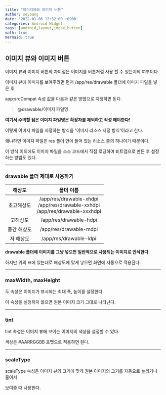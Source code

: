 ```yaml
---
title: "이미지뷰와 이미지 버튼"
author: seyoung
date: '2022-01-06 12:32:00 +0900'
categories: Android Widget
tags: [android,layout,imgae,button]
math: true
mermaid: true
---
```


## 이미지 뷰와 이미지 버튼

이미지 뷰와 이미지 버튼의 차이점은 이미지를 버튼처럼 사용 할 수 있는지의 여부이다.

이미지 뷰에 이미지를 보여주려면 먼저 /app/res/drawable 폴더에 이미지 파일을 넣은 후

app:srcCompat 속성 값을 다음과 같은 방법으로 지정하면 된다.

> **@drawable/이미지 파일명**

**여기서 주의할 점은 이미지 파일명은 확장자를 제외하고 작성 해야한다!**

이렇게 이미지 파일을 지정하는 방식을 '이미지 리소스 지정 방식'이라고 한다.

왜냐하면 이미지 파일은 res 폴더 안에 들어 있는 리소스 중의 하나이기 때문이다.

이 방식 이외에도 이미지 파일을 소스 코드에서 직접 로딩하여 비트맵으로 만든 후 설정하는 방법도 있다.

---

### drawable 폴더 제대로 사용하기 

|해상도  | 폴더 이름 |
|:--:|:--:|
|초고해상도  | /app/res/drawable-xhdpi<br>/app/res/drawable-xxhdpi<br>/app/res/drawable-xxxhdpi |
|고해상도 |/app/res/drawable-hdpi |
|중간 해상도 |/app/res/drawable-mdpi|
|저 해상도| /app/res/drawable-Idpi|

**drawable 폴더에 이미지를 그냥 넣으면 일반적으로 사용되는 이미지로 인식한다.**

하지만 위의 표에 있는대로 해상도에 맞게 넣으면 화면에 자동으로 적용된다.



---

### maxWidth, maxHeight

두 속성은 이미지가 표시되는 최대 폭, 높이를 설정한다.

이 속성을 설정하지 않으면 원본 이미지 크기 그대로 나타난다.


--- 


### tint

tint 속성은 이미지 뷰에 보이는 이미지의 색상을 설정할 수 있다.

색상은 #AARRGGBB 포맷으로 적용하면 된다.


----

### scaleType

scaleType 속성은 이미지 뷰의 크기에 맞게 원본 이미지의 크기를 자동으로 늘리거나 줄여서 

보여줄 때 사용한다.